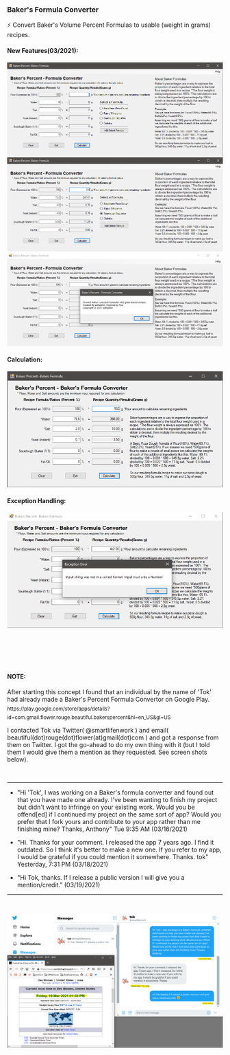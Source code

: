 ### Baker's Formula Converter
⚡ Convert Baker's Volume Percent Formulas to usable (weight in grams) recipes. <br/>

#### New Features(03/2021):
![Alt](https://github.com/Hamberfim/BakersFormulaConverter/blob/defaultRecipes-BakersFormulaConverter/BakersPercentages/NewFeatures1.png "New Features") <br/>
![Alt](https://github.com/Hamberfim/BakersFormulaConverter/blob/defaultRecipes-BakersFormulaConverter/BakersPercentages/NewFeaturesSelectSourBag1.png "Formula Selection") <br/>
![Alt](https://github.com/Hamberfim/BakersFormulaConverter/blob/defaultRecipes-BakersFormulaConverter/BakersPercentages/NewFeaturesHelpAboutMenu1.png "About Copyright") <br/>

#### Calculation:
![Alt](https://github.com/Hamberfim/BakersFormulaConverter/blob/main/BakersPercentages/ScreenshotCalculated.png "Calculation")


#### Exception Handling:
![Alt](https://github.com/Hamberfim/BakersFormulaConverter/blob/main/BakersPercentages/ScreenshotException.png "Exception Handling")

<br/><br/><br/><br/>
#### NOTE:
<p>After starting this concept I found that an individual by the name of 'Tok' had already made a Baker's Percent Formula Convertor on Google Play.<br/>
<sub>https://play.google.com/store/apps/details?id=com.gmail.flower.rouge.beautiful.bakerspercent&hl=en_US&gl=US</sub></p>
<p>I contacted Tok via Twitter( @smartlifenwork ) and email( beautiful(dot)rouge(dot)flower(at)gmail(dot)com ) and got a response from them on Twitter. I got the go-ahead to do my own thing with it (but I told them I would give them a mention as they requested. See screen shots below).</p>
<br/>
<hr>

* <p>"Hi 'Tok', I was working on a Baker's formula converter and found out that you have made one already. I've been wanting to finish my project but didn't want to infringe on your existing work. Would you be offend[ed] if I continued my project on the same sort of app? Would you prefer that I fork yours and contribute to your app rather than me finishing mine? Thanks, Anthony" Tue 9:35 AM (03/16/2021)</p>

* <p>"Hi. Thanks for your comment. I released the app 7 years ago. I find it outdated. So I think it's better to make a new one. If you refer to my app, I would be grateful if you could mention it somewhere. Thanks. tok" Yesterday, 7:31 PM (03/18/2021)</p>

* <p>"Hi Tok, thanks. If I release a public version I will give you a mention/credit." (03/19/2021)</p>
<hr>
<br/>

![Alt](https://github.com/Hamberfim/BakersFormulaConverter/blob/main/Tok_BakersFormula.png "Screenshot of conversation")
